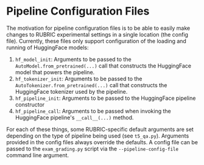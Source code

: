 # Pipeline Configuration Files

The motivation for pipeline configuration files is to be able to easily make changes to RUBRIC experimental settings in a single location (the config file). Currently, these files only support configuration of the loading and running of HuggingFace models:

1. `hf_model_init`: Arguments to be passed to the `AutoModel.from_pretrained(...)` call that constructs the HuggingFace model that powers the pipeline.
1. `hf_tokenizer_init`: Arguments to be passed to the `AutoTokenizer.from_pretrained(...)` call that constructs the HuggingFace tokenizer used by the pipeline.
1. `hf_pipeline_init`: Arguments to be passed to the HuggingFace pipeline constructor
1. `hf_pipeline_call`: Arguments to be passed when invoking the HuggingFace pipeline's `__call__(...)` method.

For each of these things, some RUBRIC-specific default arguments are set depending on the type of pipeline being used (see `t5_qa.py`). Arguments provided in the config files always override the defaults. A config file can be passed to the `exam_grading.py` script via the `--pipeline-config-file` command line argument.
